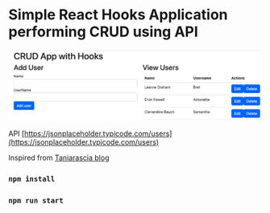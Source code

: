 # Simple React Hooks Application performing CRUD using API



![App Screenshot](app-screenshot.png)




API  [https://jsonplaceholder.typicode.com/users](https://jsonplaceholder.typicode.com/users) 

Inspired from [Taniarascia blog](https://www.taniarascia.com/crud-app-in-react-with-hooks/)

### `npm install`
### `npm run start`

